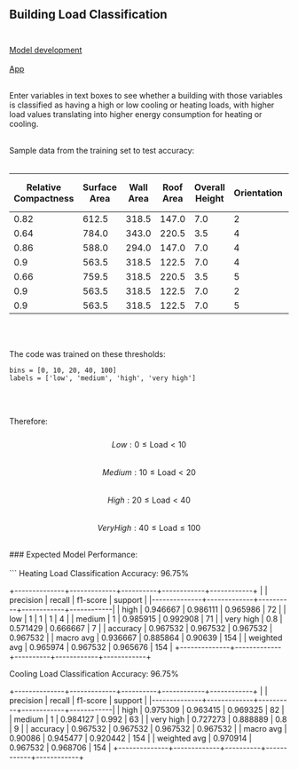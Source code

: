 ## Building Load Classification<br><br>
[Model development](https://github.com/JeffM-Code/PortfolioWork/tree/main/ML/BuildingEnergyEfficiency)<br><br>
[App](https://buildingloadclassifiermodel.streamlit.app/)<br><br>

Enter variables in text boxes to see whether a building with those variables is classified as having a high or low cooling or heating loads, with higher load values translating into higher energy consumption for heating or cooling.<br><br>

Sample data from the training set to test accuracy:<br><br>

| Relative Compactness | Surface Area | Wall Area | Roof Area | Overall Height | Orientation | Glazing Area | Glazing Area Distribution | Heating Load | Cooling Load |
|----------------------|--------------|-----------|-----------|----------------|-------------|--------------|---------------------------|--------------|--------------|
| 0.82                 | 612.5        | 318.5     | 147.0     | 7.0            | 2           | 0.1          | 1                         | 23.53        | 27.31        |
| 0.64                 | 784.0        | 343.0     | 220.5     | 3.5            | 4           | 0.4          | 2                         | 18.9         | 22.09        |
| 0.86                 | 588.0        | 294.0     | 147.0     | 7.0            | 4           | 0.25         | 2                         | 29.27        | 29.9         |
| 0.9                  | 563.5        | 318.5     | 122.5     | 7.0            | 4           | 0.25         | 1                         | 32.84        | 32.71        |
| 0.66                 | 759.5        | 318.5     | 220.5     | 3.5            | 5           | 0.1          | 4                         | 11.43        | 14.83        |
| 0.9                  | 563.5        | 318.5     | 122.5     | 7.0            | 2           | 0.25         | 2                         | 32.46        | 35.56        |
| 0.9                  | 563.5        | 318.5     | 122.5     | 7.0            | 5           | 0.4          | 1                         | 35.96        | 40.99        |


<br><br>

The code was trained on these thresholds:

```
bins = [0, 10, 20, 40, 100]
labels = ['low', 'medium', 'high', 'very high']

```
<br><br>

Therefore:<br><br>
$$Low: 0 \leq \text{Load} < 10$$<br>
$$Medium: 10 \leq \text{Load} < 20$$<br>
$$High:  20 \leq \text{Load} < 40$$<br>
$$Very High:  40 \leq \text{Load} \leq 100$$

<br>
### Expected Model Performance:<br><br>
```
Heating Load Classification Accuracy: 96.75%

+--------------+-------------+----------+------------+------------+
|              |   precision |   recall |   f1-score |    support |
|--------------+-------------+----------+------------+------------|
| high         |    0.946667 | 0.986111 |   0.965986 |  72        |
| low          |    1        | 1        |   1        |   4        |
| medium       |    1        | 0.985915 |   0.992908 |  71        |
| very high    |    0.8      | 0.571429 |   0.666667 |   7        |
| accuracy     |    0.967532 | 0.967532 |   0.967532 |   0.967532 |
| macro avg    |    0.936667 | 0.885864 |   0.90639  | 154        |
| weighted avg |    0.965974 | 0.967532 |   0.965676 | 154        |
+--------------+-------------+----------+------------+------------+

Cooling Load Classification Accuracy: 96.75%

+--------------+-------------+----------+------------+------------+
|              |   precision |   recall |   f1-score |    support |
|--------------+-------------+----------+------------+------------|
| high         |    0.975309 | 0.963415 |   0.969325 |  82        |
| medium       |    1        | 0.984127 |   0.992    |  63        |
| very high    |    0.727273 | 0.888889 |   0.8      |   9        |
| accuracy     |    0.967532 | 0.967532 |   0.967532 |   0.967532 |
| macro avg    |    0.90086  | 0.945477 |   0.920442 | 154        |
| weighted avg |    0.970914 | 0.967532 |   0.968706 | 154        |
+--------------+-------------+----------+------------+------------+

```
